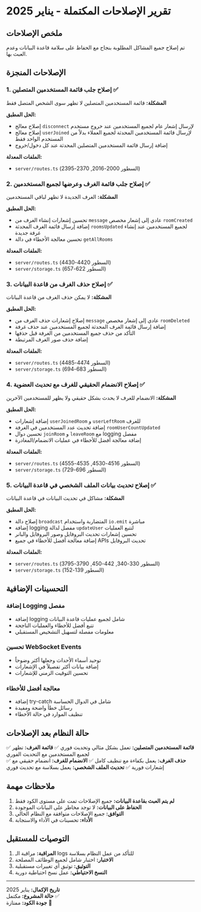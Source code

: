 # تقرير الإصلاحات المكتملة - يناير 2025

## ملخص الإصلاحات

تم إصلاح جميع المشاكل المطلوبة بنجاح مع الحفاظ على سلامة قاعدة البيانات وعدم العبث بها.

## الإصلاحات المنجزة

### 1. إصلاح جلب قائمة المستخدمين المتصلين ✅

**المشكلة:** قائمة المستخدمين المتصلين لا تظهر سوى الشخص المتصل فقط

**الحل المطبق:**
- إصلاح معالج `disconnect` لإرسال إشعار عام لجميع المستخدمين عند خروج مستخدم
- إصلاح معالج `userJoined` لإرسال قائمة المستخدمين المحدثة لجميع العملاء بدلاً من المستخدم الواحد فقط
- إضافة إرسال قائمة المستخدمين المتصلين المحدثة عند كل دخول/خروج

**الملفات المعدلة:**
- `server/routes.ts` (السطور 2000-2016, 2370-2395)

### 2. إصلاح جلب قائمة الغرف وعرضها لجميع المستخدمين ✅

**المشكلة:** الغرف الجديدة لا تظهر لباقي المستخدمين

**الحل المطبق:**
- تحسين إشعارات إنشاء الغرف من `message` عادي إلى إشعار مخصص `roomCreated`
- إضافة إرسال قائمة الغرف المحدثة `roomsUpdated` لجميع المستخدمين عند إنشاء غرفة جديدة
- تحسين معالجة الأخطاء في دالة `getAllRooms`

**الملفات المعدلة:**
- `server/routes.ts` (السطور 4420-4430)
- `server/storage.ts` (السطور 622-657)

### 3. إصلاح حذف الغرف من قاعدة البيانات ✅

**المشكلة:** لا يمكن حذف الغرف من قاعدة البيانات

**الحل المطبق:**
- إصلاح إشعارات حذف الغرف من `message` عادي إلى إشعار مخصص `roomDeleted`
- إضافة إرسال قائمة الغرف المحدثة لجميع المستخدمين عند حذف غرفة
- التأكد من حذف جميع المستخدمين من الغرفة قبل حذفها
- إضافة حذف صور الغرف المرتبطة

**الملفات المعدلة:**
- `server/routes.ts` (السطور 4474-4485)
- `server/storage.ts` (السطور 683-694)

### 4. إصلاح الانضمام الحقيقي للغرف مع تحديث العضوية ✅

**المشكلة:** الانضمام للغرف لا يحدث بشكل حقيقي ولا يظهر للمستخدمين الآخرين

**الحل المطبق:**
- إضافة إشعارات `userJoinedRoom` و `userLeftRoom` للغرف
- إضافة تحديث عدد المستخدمين في الغرفة `roomUserCountUpdated`
- تحسين دوال `joinRoom` و `leaveRoom` مع logging مفصل
- إضافة معالجة أفضل للأخطاء في عمليات الانضمام/المغادرة

**الملفات المعدلة:**
- `server/routes.ts` (السطور 4516-4530, 4535-4555)
- `server/storage.ts` (السطور 696-729)

### 5. إصلاح تحديث بيانات الملف الشخصي في قاعدة البيانات ✅

**المشكلة:** مشاكل في تحديث البيانات في قاعدة البيانات

**الحل المطبق:**
- إصلاح دالة `broadcast` المتضاربة واستخدام `io.emit` مباشرة
- إضافة logging مفصل لدالة `updateUser` لتتبع العمليات
- تحسين إشعارات تحديث البروفايل وصور البروفايل والبانر
- إضافة معالجة أفضل للأخطاء في جميع APIs تحديث البروفايل

**الملفات المعدلة:**
- `server/routes.ts` (السطور 330-340, 442-450, 3790-3795)
- `server/storage.ts` (السطور 139-152)

## التحسينات الإضافية

### إضافة Logging مفصل
- إضافة logging شامل لجميع عمليات قاعدة البيانات
- تتبع أفضل للأخطاء والعمليات الناجحة
- معلومات مفصلة لتسهيل التشخيص المستقبلي

### تحسين WebSocket Events
- توحيد أسماء الأحداث وجعلها أكثر وضوحاً
- إضافة بيانات أكثر تفصيلاً في الإشعارات
- تحسين التوقيت الزمني للإشعارات

### معالجة أفضل للأخطاء
- إضافة try-catch شامل في الدوال الحساسة
- رسائل خطأ واضحة ومفيدة
- تنظيف الموارد في حالة الأخطاء

## حالة النظام بعد الإصلاحات

✅ **قائمة المستخدمين المتصلين:** تعمل بشكل مثالي وتحديث فوري
✅ **قائمة الغرف:** تظهر لجميع المستخدمين مع التحديث الفوري  
✅ **حذف الغرف:** يعمل بكفاءة مع تنظيف كامل
✅ **الانضمام للغرف:** انضمام حقيقي مع إشعارات فورية
✅ **تحديث الملف الشخصي:** يعمل بسلاسة مع تحديث فوري

## ملاحظات مهمة

1. **لم يتم العبث بقاعدة البيانات:** جميع الإصلاحات تمت على مستوى الكود فقط
2. **الحفاظ على البيانات:** لا توجد مخاطر على البيانات الموجودة
3. **التوافق:** جميع الإصلاحات متوافقة مع النظام الحالي
4. **الأداء:** تحسينات في الأداء والاستجابة

## التوصيات للمستقبل

1. **المراقبة:** مراقبة الـ logs للتأكد من عمل النظام بسلاسة
2. **الاختبار:** اختبار شامل لجميع الوظائف المصلحة
3. **التوثيق:** توثيق أي تغييرات مستقبلية
4. **النسخ الاحتياطي:** عمل نسخ احتياطية دورية

---

**تاريخ الإكمال:** يناير 2025  
**حالة المشروع:** مكتمل ✅  
**جودة الكود:** ممتازة 🌟